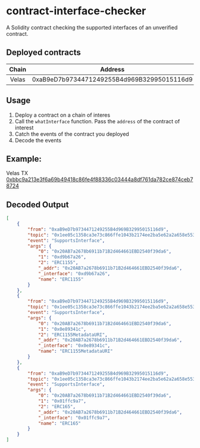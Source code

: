 # contract-interface-checker
A Solidity contract checking the supported interfaces of an unverified contract.

## Deployed contracts

|Chain|Address|
|:-:|:-:|
|Velas|0xaB9eD7b9734471249255B4d969B32995015116d9|

## Usage

1. Deploy a contract on a chain of interes
2. Call the `whatInterface` function. Pass the `address` of the contract of interest
3. Catch the events of the contract you deployed
4. Decode the events

## Example:

Velas TX [0xbbc9a213e3f6a69b49418c86fe4f88336c03444a8df761da782ce874ceb78724](https://evmexplorer.velas.com/tx/0xbbc9a213e3f6a69b49418c86fe4f88336c03444a8df761da782ce874ceb78724)

## Decoded Output

```json
[
	{
		"from": "0xaB9eD7b9734471249255B4d969B32995015116d9",
		"topic": "0x1ee05c1358ca3e73c866ffe1043b2174ee2ba5e62a2a658e5539f2a8a3a25ec7",
		"event": "SupportsInterface",
		"args": {
			"0": "0x20AB7a2678b6911b71B2d464661EBD2540f39da6",
			"1": "0xd9b67a26",
			"2": "ERC1155",
			"_addr": "0x20AB7a2678b6911b71B2d464661EBD2540f39da6",
			"_interface": "0xd9b67a26",
			"name": "ERC1155"
		}
	},
	{
		"from": "0xaB9eD7b9734471249255B4d969B32995015116d9",
		"topic": "0x1ee05c1358ca3e73c866ffe1043b2174ee2ba5e62a2a658e5539f2a8a3a25ec7",
		"event": "SupportsInterface",
		"args": {
			"0": "0x20AB7a2678b6911b71B2d464661EBD2540f39da6",
			"1": "0x0e89341c",
			"2": "ERC1155MetadataURI",
			"_addr": "0x20AB7a2678b6911b71B2d464661EBD2540f39da6",
			"_interface": "0x0e89341c",
			"name": "ERC1155MetadataURI"
		}
	},
	{
		"from": "0xaB9eD7b9734471249255B4d969B32995015116d9",
		"topic": "0x1ee05c1358ca3e73c866ffe1043b2174ee2ba5e62a2a658e5539f2a8a3a25ec7",
		"event": "SupportsInterface",
		"args": {
			"0": "0x20AB7a2678b6911b71B2d464661EBD2540f39da6",
			"1": "0x01ffc9a7",
			"2": "ERC165",
			"_addr": "0x20AB7a2678b6911b71B2d464661EBD2540f39da6",
			"_interface": "0x01ffc9a7",
			"name": "ERC165"
		}
	}
]
```

